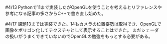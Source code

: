 #4/13
Pythonで11まで実装したがOpenGLを使うことを考えるとリファレンスや参考になる記事の多さからC++で書き直し始めた。

#4/17
課題13までは実装できた。14もカメラの位置姿勢は取得でき、OpenGLで画像をポリゴン化してテクスチャとして表示することはできた。
まだシェーダの扱いがうまくできていないのでOpenGLの勉強をもっとする必要がある。

